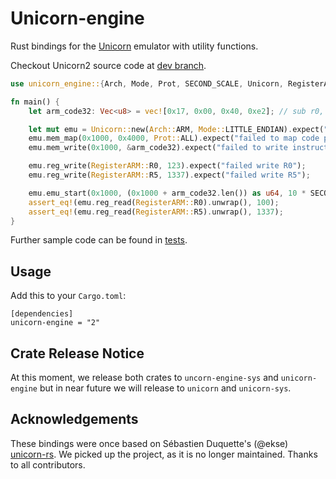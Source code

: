 # Unicorn-engine

Rust bindings for the [Unicorn](http://www.unicorn-engine.org/) emulator with utility functions.

Checkout Unicorn2 source code at [dev branch](https://github.com/unicorn-engine/unicorn/tree/dev).

```rust
use unicorn_engine::{Arch, Mode, Prot, SECOND_SCALE, Unicorn, RegisterARM};

fn main() {
    let arm_code32: Vec<u8> = vec![0x17, 0x00, 0x40, 0xe2]; // sub r0, #23

    let mut emu = Unicorn::new(Arch::ARM, Mode::LITTLE_ENDIAN).expect("failed to initialize Unicorn instance");
    emu.mem_map(0x1000, 0x4000, Prot::ALL).expect("failed to map code page");
    emu.mem_write(0x1000, &arm_code32).expect("failed to write instructions");

    emu.reg_write(RegisterARM::R0, 123).expect("failed write R0");
    emu.reg_write(RegisterARM::R5, 1337).expect("failed write R5");

    emu.emu_start(0x1000, (0x1000 + arm_code32.len()) as u64, 10 * SECOND_SCALE, 1000).expect("failed to start emulation");
    assert_eq!(emu.reg_read(RegisterARM::R0).unwrap(), 100);
    assert_eq!(emu.reg_read(RegisterARM::R5).unwrap(), 1337);
}
```

Further sample code can be found in [tests](./src/tests).

## Usage

Add this to your `Cargo.toml`:

```
[dependencies]
unicorn-engine = "2"
```

## Crate Release Notice

At this moment, we release both crates to `uncorn-engine-sys` and `unicorn-engine` but in near future we will release to `unicorn` and `unicorn-sys`.

## Acknowledgements

These bindings were once based on Sébastien Duquette's (@ekse) [unicorn-rs](https://github.com/unicorn-rs/unicorn-rs). We picked up the project, as it is no longer maintained. Thanks to all contributors.
